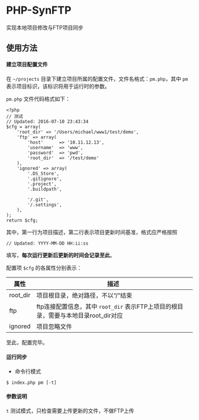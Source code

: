# PHP-SynFTP

实现本地项目修改与FTP项目同步

## 使用方法

#### 建立项目配置文件

在 `~/projects` 目录下建立项目所属的配置文件，文件名格式：`pm.php`，其中 `pm` 表示项目标识，该标识将用于运行时的参数。

`pm.php` 文件代码格式如下：

```
<?php
// 测试
// Updated: 2016-07-10 23:43:34
$cfg = array(
	'root_dir' => '/Users/michael/www1/test/demo',
	'ftp' => array(
		'host' 		=> '10.11.12.13',
		'username' 	=> 'www',
		'password' 	=> 'pwd',
		'root_dir' 	=> '/test/demo'
	),
	'ignored' => array(
		'.DS_Store',
		'.gitignore',
		'.project',
		'.buildpath',

		'/.git',
		'/.settings',
	),
);
return $cfg;

```
其中，第一行为项目描述，第二行表示项目更新时间基准，格式应严格按照

```// Updated: YYYY-MM-DD HH:ii:ss```

填写，**每次运行更新后更新的时间会记录至此**。

配置项 `$cfg` 的各属性分别表示：

| 属性 | 描述 |
| ------------- | ------------- |
| root_dir | 项目根目录，绝对路径，不以“/”结束 |
| ftp | ftp连接配置信息，其中 `root_dir` 表示FTP上项目的根目录，需要与本地目录root_dir对应 |
| ignored | 项目忽略文件 |

至此，配置完毕。

#### 运行同步

 - 命令行模式

`$ index.php pm [-t]`

#### 参数说明

`t` 测试模式，只检查需要上传更新的文件，不做FTP上传